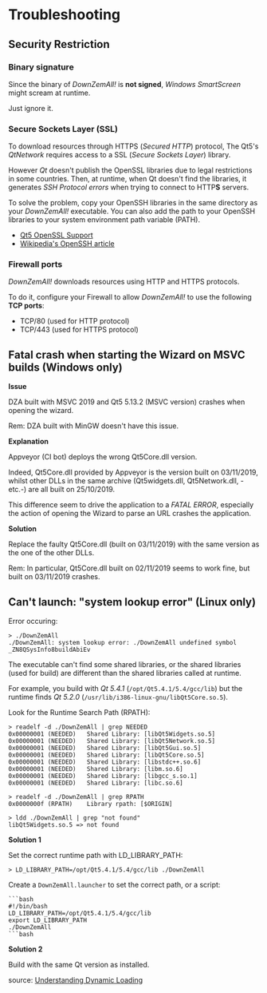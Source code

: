 # Troubleshooting

## Security Restriction

### Binary signature

Since the binary of *DownZemAll!* is **not signed**, *Windows SmartScreen* might scream at runtime. 

Just ignore it.


### Secure Sockets Layer (SSL)

To download resources through HTTPS (*Secured HTTP*) protocol, The Qt5's *QtNetwork* requires access to a SSL (*Secure Sockets Layer*) library.

However *Qt* doesn't publish the OpenSSL libraries due to legal restrictions in some countries. Then, at runtime, when Qt doesn't find the libraries, it generates *SSH Protocol errors* when trying to connect to HTTP**S** servers.

To solve the problem, copy your OpenSSH libraries in the same directory as your *DownZemAll!* executable. You can also add the path to your OpenSSH libraries to your system environment path variable (PATH).

- [Qt5 OpenSSL Support](https://doc.qt.io/archives/qt-5.5/opensslsupport.html "https://doc.qt.io/archives/qt-5.5/opensslsupport.html")
- [Wikipedia's OpenSSH article](https://en.wikipedia.org/wiki/OpenSSH "https://en.wikipedia.org/wiki/OpenSSH")


### Firewall ports

*DownZemAll!* downloads resources using HTTP and HTTPS protocols.

To do it, configure your Firewall to allow *DownZemAll!* to use the following **TCP ports**:

- TCP/80 (used for HTTP protocol)
- TCP/443 (used for HTTPS protocol)


## Fatal crash when starting the Wizard on MSVC builds (Windows only)

__Issue__

DZA built with MSVC 2019 and Qt5 5.13.2 (MSVC version) crashes when opening the wizard.

Rem: DZA built with MinGW doesn't have this issue.

__Explanation__

Appveyor (CI bot) deploys the wrong Qt5Core.dll version.

Indeed, Qt5Core.dll provided by Appveyor is the version built on 03/11/2019, 
whilst other DLLs in the same archive (Qt5widgets.dll, Qt5Network.dll, -etc.-) are all built on 25/10/2019.  

This difference seem to drive the application to a *FATAL ERROR*, 
especially the action of opening the Wizard to parse an URL crashes the application. 

__Solution__

Replace the faulty Qt5Core.dll (built on 03/11/2019) with the same version as the one of the other DLLs.

Rem: In particular, Qt5Core.dll built on 02/11/2019 seems to work fine, but built on 03/11/2019 crashes.


## Can't launch: "system lookup error" (Linux only)

Error occuring:

    > ./DownZemAll
    ./DownZemAll: system lookup error: ./DownZemAll undefined symbol _ZN8QSysInfo8buildAbiEv

The executable can't find some shared libraries,
or the shared libraries (used for build) are different than the shared libraries called at runtime.

For example, you build with *Qt 5.4.1* (`/opt/Qt5.4.1/5.4/gcc/lib`)
but the runtime finds *Qt 5.2.0* (`/usr/lib/i386-linux-gnu/libQt5Core.so.5`).

Look for the Runtime Search Path (RPATH):

    > readelf -d ./DownZemAll | grep NEEDED
    0x00000001 (NEEDED)   Shared Library: [libQt5Widgets.so.5]
    0x00000001 (NEEDED)   Shared Library: [libQt5Network.so.5]
    0x00000001 (NEEDED)   Shared Library: [libQt5Gui.so.5]
    0x00000001 (NEEDED)   Shared Library: [libQt5Core.so.5]
    0x00000001 (NEEDED)   Shared Library: [libstdc++.so.6]
    0x00000001 (NEEDED)   Shared Library: [libm.so.6]
    0x00000001 (NEEDED)   Shared Library: [libgcc_s.so.1]
    0x00000001 (NEEDED)   Shared Library: [libc.so.6]

    > readelf -d ./DownZemAll | grep RPATH
    0x0000000f (RPATH)    Library rpath: [$ORIGIN]

    > ldd ./DownZemAll | grep "not found"
    libQt5Widgets.so.5 => not found


__Solution 1__

Set the correct runtime path with LD_LIBRARY_PATH:

    > LD_LIBRARY_PATH=/opt/Qt5.4.1/5.4/gcc/lib ./DownZemAll

Create a `DownZemAll.launcher` to set the correct path, or a script:

    ```bash
    #!/bin/bash
    LD_LIBRARY_PATH=/opt/Qt5.4.1/5.4/gcc/lib
    export LD_LIBRARY_PATH
    ./DownZemAll
    ```bash

   
__Solution 2__

Build with the same Qt version as installed.


source:
[Understanding Dynamic Loading](https://amir.rachum.com/blog/2016/09/17/shared-libraries/ "https://amir.rachum.com/blog/2016/09/17/shared-libraries/")
